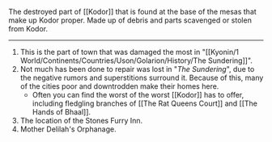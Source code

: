 The destroyed part of [[Kodor]] that is found at the base of the mesas that make up Kodor proper. Made up of debris and parts scavenged or stolen from Kodor.  

---
1. This is the part of town that was damaged the most in "[[Kyonin/1 World/Continents/Countries/Uson/Golarion/History/The Sundering]]".
2. Not much has been done to repair was lost in "*The Sundering*", due to the negative rumors and superstitions surround it. Because of this, many of the cities poor and downtrodden make their homes here.
	- Often you can find the worst of the worst [[Kodor]] has to offer, including fledgling branches of [[The Rat Queens Court]] and [[The Hands of Bhaal]].
3. The location of the Stones Furry Inn.
4. Mother Delilah's Orphanage.